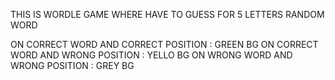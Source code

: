 THIS IS WORDLE GAME WHERE HAVE TO GUESS FOR 5 LETTERS RANDOM WORD

ON CORRECT WORD AND CORRECT POSITION : GREEN BG
ON CORRECT WORD AND WRONG POSITION : YELLO BG
ON WRONG WORD AND WRONG POSITION : GREY BG

